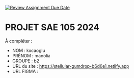 [![Review Assignment Due Date](https://classroom.github.com/assets/deadline-readme-button-22041afd0340ce965d47ae6ef1cefeee28c7c493a6346c4f15d667ab976d596c.svg)](https://classroom.github.com/a/tqlspz30)
# PROJET SAE 105 2024

À compléter :

- NOM : kocaoglu
- PRÉNOM : manolia
- GROUPE : b2
- URL du site : https://stellular-gumdrop-b6d0e1.netlify.app
- URL FIGMA :
